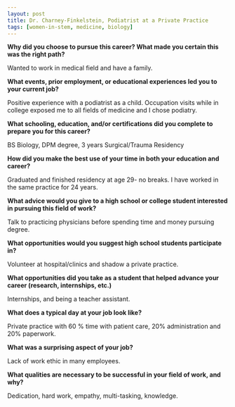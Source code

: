 ```yaml
---
layout: post
title: Dr. Charney-Finkelstein, Podiatrist at a Private Practice
tags: [women-in-stem, medicine, biology]
---
```


**Why did you choose to pursue this career?  What made you certain this was the right path?**

Wanted to work in medical field and have a family.

**What events, prior employment, or educational experiences led you to your current job?**

Positive experience with a podiatrist as a child. Occupation visits while in college exposed me to all fields of medicine and I chose podiatry.

**What schooling, education, and/or certifications did you complete to prepare you for this career?**

BS Biology, DPM degree, 3 years Surgical/Trauma Residency

**How did you make the best use of your time in both your education and career?**

Graduated and finished residency at age 29- no breaks. I have worked in the same practice for 24 years.

**What advice would you give to a high school or college student interested in pursuing this field of work?**

Talk to practicing physicians before spending time and money pursuing degree.

**What opportunities would you suggest high school students participate in?**

Volunteer at hospital/clinics and shadow a private practice.

**What opportunities did you take as a student that helped advance your career (research, internships, etc.)**

Internships, and being a teacher assistant.

**What does a typical day at your job look like?**

Private practice with 60 % time with patient care, 20% administration and 20% paperwork.

**What was a surprising aspect of your job?**

Lack of work ethic in many employees.

**What qualities are necessary to be successful in your field of work, and why?**

Dedication, hard work, empathy, multi-tasking, knowledge.
